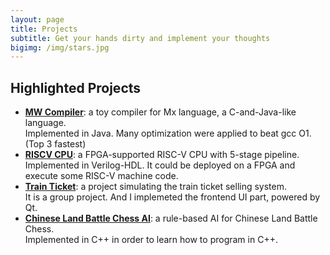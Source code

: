 ```yaml
---
layout: page
title: Projects
subtitle: Get your hands dirty and implement your thoughts
bigimg: /img/stars.jpg
---
```


## Highlighted Projects

* **[MW Compiler](https://www.github.com/Michaelvll/MWCompiler)**: a toy compiler for Mx language, a C-and-Java-like language.  
  Implemented in Java. Many optimization were applied to beat gcc O1.(Top 3 fastest)
* **[RISCV CPU](https://www.github.com/Michaelvll/RISCV_CPU)**: a FPGA-supported RISC-V CPU with 5-stage pipeline.  
  Implemented in Verilog-HDL. It could be deployed on a FPGA and execute some RISC-V machine code.
* **[Train Ticket](https://www.github.com/TimerChen/TrainTickets)**: a project simulating the train ticket selling system.  
  It is a group project. And I implemeted the frontend UI part, powered by Qt.
* **[Chinese Land Battle Chess AI](https://www.github.com/Michaelvll/Chinese-Land-Battle-Chess-AI)**: a rule-based AI for Chinese Land Battle Chess.  
  Implemented in C++ in order to learn how to program in C++.